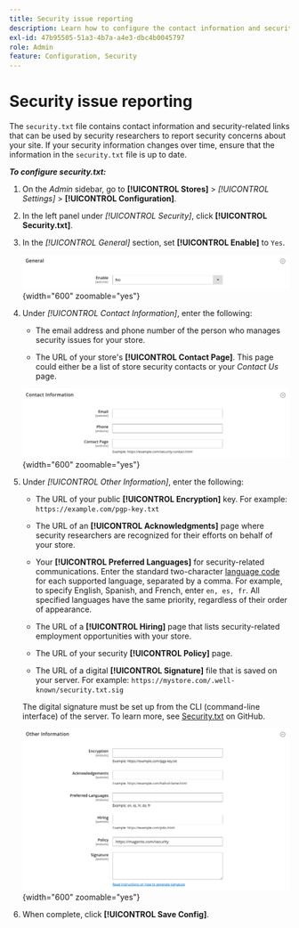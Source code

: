 ```yaml
---
title: Security issue reporting
description: Learn how to configure the contact information and security-related links that can be used by security researchers to report security concerns about your site.
exl-id: 47b95505-51a3-4b7a-a4e3-dbc4b0045797
role: Admin
feature: Configuration, Security
---
```

# Security issue reporting

The `security.txt` file contains contact information and security-related links that can be used by security researchers to report security concerns about your site. If your security information changes over time, ensure that the information in the `security.txt` file is up to date.

**_To configure security.txt:_**

1. On the _Admin_ sidebar, go to **[!UICONTROL Stores]** > _[!UICONTROL Settings]_ > **[!UICONTROL Configuration]**.

1. In the left panel under _[!UICONTROL Security]_, click **[!UICONTROL Security.txt]**.

1. In the _[!UICONTROL General]_ section, set **[!UICONTROL Enable]** to `Yes`.

   ![General security configuration](../configuration-reference/security/assets/txt-general.png){width="600" zoomable="yes"}

1. Under _[!UICONTROL Contact Information]_, enter the following:

   - The email address and phone number of the person who manages security issues for your store.

   - The URL of your store's **[!UICONTROL Contact Page]**. This page could either be a list of store security contacts or your _Contact Us_ page.

   ![Contact Information configuration](../configuration-reference/security/assets/txt-contact-info.png){width="600" zoomable="yes"}

1. Under _[!UICONTROL Other Information]_, enter the following:

   - The URL of your public **[!UICONTROL Encryption]** key. For example: `https://example.com/pgp-key.txt`

   - The URL of an **[!UICONTROL Acknowledgments]** page where security researchers are recognized for their efforts on behalf of your store.

   - Your **[!UICONTROL Preferred Languages]** for security-related communications. Enter the standard two-character [language code](https://en.wikipedia.org/wiki/List_of_ISO_639-1_codes) for each supported language, separated by a comma. For example, to specify English, Spanish, and French, enter `en, es, fr`. All specified languages have the same priority, regardless of their order of appearance.

   - The URL of a **[!UICONTROL Hiring]** page that lists security-related employment opportunities with your store.

   - The URL of your security **[!UICONTROL Policy]** page.

   - The URL of a digital **[!UICONTROL Signature]** file that is saved on your server. For example: `https://mystore.com/.well-known/security.txt.sig`

   The digital signature must be set up from the CLI (command-line interface) of the server. To learn more, see [Security.txt](https://github.com/magento/security-package/blob/1.0-develop/Securitytxt/README.md) on GitHub.

   ![Other Information](../configuration-reference/security/assets/txt-other-info.png){width="600" zoomable="yes"}

1. When complete, click **[!UICONTROL Save Config]**.
